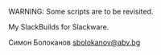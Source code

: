 WARNING: Some scripts are to be revisited.

My SlackBuilds for Slackware.

Симон Болоканов <sbolokanov@abv.bg>

